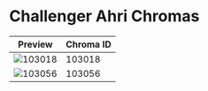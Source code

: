 # Challenger Ahri Chromas

| Preview | Chroma ID |
|---------|-----------|
| ![103018](https://raw.communitydragon.org/latest/plugins/rcp-be-lol-game-data/global/default/v1/champion-chroma-images/103/103018.png) | 103018 |
| ![103056](https://raw.communitydragon.org/latest/plugins/rcp-be-lol-game-data/global/default/v1/champion-chroma-images/103/103056.png) | 103056 |